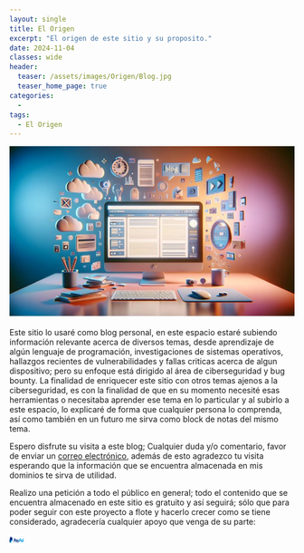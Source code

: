 ```yaml
---
layout: single
title: El Origen
excerpt: "El origen de este sitio y su proposito."
date: 2024-11-04
classes: wide
header:
  teaser: /assets/images/Origen/Blog.jpg
  teaser_home_page: true
categories:
  - 
tags:
  - El Origen
---
```


![Portada](/assets/images/Origen/Portada.jpg)

Este sitio lo usaré como blog personal, en este espacio estaré subiendo información relevante acerca de diversos temas, desde aprendizaje de algún lenguaje de programación, investigaciones de sistemas operativos, hallazgos recientes de vulnerabilidades y fallas criticas acerca de algun dispositivo; pero su enfoque está dirigido al área de ciberseguridad y bug bounty. La finalidad de enriquecer este sitio con otros temas ajenos a la ciberseguridad, es con la finalidad de que en su momento necesité esas herramientas o necesitaba aprender ese tema en lo particular y al subirlo a este espacio, lo explicaré de forma que cualquier persona lo comprenda, así como también en un futuro me sirva como block de notas del mismo tema.

Espero disfrute su visita a este blog; Cualquier duda y/o comentario, favor de enviar un [correo electrónico](Nato.kiing@gmail.com), además de esto agradezco tu visita esperando que la información que se encuentra almacenada en mis dominios te sirva de utilidad.

Realizo una petición a todo el público en general; todo el contenido que se encuentra almacenado en este sitio es gratuito y así seguirá; sólo que para poder seguir con este proyecto a flote y hacerlo crecer como se tiene considerado, agradecería cualquier apoyo que venga de su parte:

<a href="https://www.paypal.me/NatividadR127">
  <img src="/assets/images/Origen/PayPal.png" alt="Donación" style="width:25px;height:20px;">
</a>